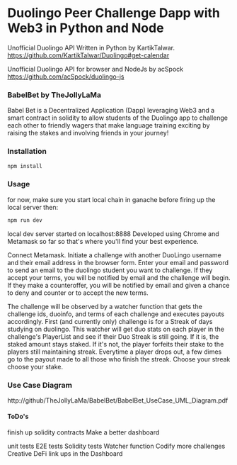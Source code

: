 # Duolingo Peer Challenge Dapp with Web3 in Python and Node

Unofficial Duolingo API Written in Python by KartikTalwar.
https://github.com/KartikTalwar/Duolingo#get-calendar

Unofficial Duolingo API for browser and NodeJs by acSpock
https://github.com/acSpock/duolingo-js



### BabelBet by TheJollyLaMa
Babel Bet is a Decentralized Application (Dapp) leveraging Web3 and a smart contract in solidity to allow students of the Duolingo app to challenge each other to friendly wagers that make language training exciting by raising the stakes and involving friends in your journey!

### Installation
```sh
npm install
```

### Usage
for now, make sure you start local chain in ganache before firing up the local server
then:
```sh
npm run dev
```
local dev server started on localhost:8888
Developed using Chrome and Metamask so far so that's where you'll find your best experience.

Connect Metamask.
Initiate a challenge with another DuoLingo username and their email address in the browser form.
Enter your email and password to send an email to the duolingo student you want to challenge.
If they accept your terms, you will be notified by email and the challenge will begin.
If they make a counteroffer, you will be notified by email and given a chance to deny and counter or to accept the new terms.

The challenge will be observed by a watcher function that gets the challenge ids, duoinfo, and terms of each challenge
and executes payouts accordingly.
First (and currently only) challenge is for a Streak of days studying on duolingo.
This watcher will get duo stats on each player in the challenge's PlayerList and see if their Duo Streak is still going.
If it is, the staked amount stays staked.  If it's not, the player forfeits their stake to the players still maintaining streak.
Everytime a player drops out, a few dimes go to the payout made to all those who finish the streak.
Choose your streak choose your stake.

### Use Case Diagram
http://github/TheJollyLaMa/BabelBet/BabelBet_UseCase_UML_Diagram.pdf

#### ToDo's

finish up solidity contracts
Make a better dashboard


unit tests
E2E tests
Solidity tests
Watcher function
Codify more challenges
Creative DeFi link ups in the Dashboard


<!--
From Kartik's Python version:

### Usage

```py
import duolingo
lingo  = duolingo.Duolingo('kartik', 'my password')
```
Note: You are now required to provide a password to get any data from the Duolingo API

### Documentation
###### Account Information
- [Get User Information](#get-user-information)
- [Get Settings](#get-settings)
- [Get Languages](#get-languages)
- [Get Friends](#get-friends)
- [Get Calendar](#get-calendar)
- [Get Streak Information](#get-streak-information)
- [Get Leaderboard](#get-leaderboard)
- [Get daily XP progress](#get-daily-xp-progress)
- [Buy Item](#buy-item)
- [Buy Streak Freeze](#buy-streak-freeze)
###### Switch account being read
- [Set username](#set-username)
###### Language Information
- [Get Language Details](#get-language-details)
- [Get Language Progress](#get-language-progress)
- [Get Known Topics](#get-known-topics)
- [Get Unknown Topics](#get-unknown-topics)
- [Get Golden Topics](#get-golden-topics)
- [Get Reviewable Topics](#get-reviewable-topics)
- [Get Known Words](#get-known-words)
- [Get Related Words](#get-related-words)
- [Get Learned Skills](#get-learned-skills)
- [Get Language from Abbreviation](#get-language-from-abbreviation)
- [Get Abbreviation Of](#get-abbreviation-of)
- [Get Translations](#get-translations)
- [Get Vocabulary](#get-vocabulary)
- [Get Language Voices](#get-language-voices)
- [Get Audio URL](#get-audio-url)
#### Get User Information
`lingo.get_user_info()`

Returns a dictionary containing various information on the user, including their
avatar, user ID, location, current language, and more.
```py
# Sample Request
lingo  = duolingo.Duolingo('kartik', '...')
print(lingo.get_user_info())

# Sample Response
{
    'admin': False,
    'avatar': 'https://s3.amazonaws.com/duolingo-images/avatars/22524/PALdVtqnHa',
    'bio': '',
    'cohort': 17,
    'contribution_points': 0,
    'created': '1 year ago',
    'fullname': 'Kartik',
    'gplus_id': None,
    'id': 22524,
    'invites_left': 3,
    'learning_language_string': 'French',
    'location': 'Toronto',
    'num_followers': 3,
    'num_following': 4,
    'twitter_id': None,
    'username': 'kartik',
    'ui_language': 'en'
}
```
#### Get Settings
`lingo.get_settings()`

Returns the user's settings.
```py
# Sample Request
lingo  = duolingo.Duolingo('kartik', '...')
print(lingo.get_user_settings())

# Sample Response
{
    'deactivated': False,
    'is_follower_by': False,
    'is_following': False,
    'notify_comment': True
}
```
#### Get Languages
`lingo.get_languages(abbreviations)`

Returns a list of languages the user is learning.
```py
# Sample Request
lingo  = duolingo.Duolingo('kartik', '...')
print(lingo.get_languages(abbreviations=True))
```
##### Parameters
`abbreviations` (boolean) *optional*  
--Returns the list of languages as abbreviations. Default=`False`.
```py
# Sample Response
['fr', 'de', 'es']
```
#### Get Friends
`lingo.get_friends()`

Returns a list of user's friends, their total points earned, and the languages
they are learning. The current user is included in this list.
```py
# Sample Request
lingo  = duolingo.Duolingo('kartik', '...')
print(lingo.get_friends())

# Sample Response
[{'languages': ['French', 'Spanish', 'German', 'Italian'],
  'points': 4791,
  'username': 'apmechev'},
 {'languages': ['French', 'Spanish'],
  'points': 1810,
  'username': 'jlfwong'},
 {'languages': ['French', 'German', 'Spanish'],
  'points': 754,
  'username': 'kartik'},
 {'languages': ['Spanish', 'French'], 'points': 718, 'username': 'vhisko'},
 {'languages': ['French', 'German'],
  'points': 579,
  'username': 'warrench04'}]
```
#### Get Calendar
`lingo.get_calendar(language_abbr)`

Returns the user's last action.
##### Parameters
`language_abbr` (string) *optional*  
--Abbreviation of a given language. Default=`None`.
#### Get Streak Information
`lingo.get_streak_info()`

Returns the current site-wide streak, including daily goal information, and
whether the streak has been extended today.
```py
# Sample Request
lingo  = duolingo.Duolingo('kartik', '...')
print(lingo.get_streak_info())

# Sample Response
{
    'site_streak': 141,
    'daily_goal': 30,
    'streak_extended_today': True
}
```
#### Get Leaderboard
`lingo.get_leaderboard(unit, before)`

Returns an ordered list containing the logged user leaderboard. You need to indicate unit as `week` or `month` to get the desired result. The `before` argument comes with the `time.time()` function, but if you need to know your leaderboard for a different date, you can pass the date in a epoch format.
```py
# Sample Request
lingo = duolingo.Duolingo('yurireis5', '...')
print(lingo.get_leaderboard('week'))
```
##### Parameters
`unit` (string) *optional*  
--Receive leaderboard data in specified units. The units `week` and `month` are recommended to receive desired results. Default=`None`.  
`before` (string) *optional*  
--Receive leaderboard data up to a specified date. Default=`time.time()`.
```py
# Sample Response
[
    {
        'unit': 'week',
        'id': 945238,
        'points': 280,
        'username': 'leticiabohrer'
    },
    {
        'unit': 'week',
        'id': 125621306,
        'points': 63,
        'username': 'Candice460698'
    },
    ...
]
```
#### Get Daily XP progress
`lingo.get_daily_xp_progress()`

Returns an ordered list containing the logged user leaderboard. You need to indicate unit as `week` or `month` to get the desired result. The `before` argument comes with the `time.time()` function, but if you need to know your leaderboard for a different date, you can pass the date in a epoch format.
Returns a dict with 3 keys: 'xp_goal', 'lessons_today', and 'xp_today'.
- xp_goal: Is your daily XP goal (int)
- lessons_today: A list of the lesson names which have been completed today
- xp_today: How much XP you have got today (int)

This method does not work if the username has been [set to something else](#set-username) after login.
```py
# Sample Request
lingo = duolingo.Duolingo('yurireis5', '...')
print(lingo.get_daily_xp_progress())

# Sample Response
{
    'xp_goal': 10,
    'lessons_today': [],
    'xp_today': 0
}
```
#### Buy Item
`lingo.buy_item(item_name, language_abbr)`

Buy a specific item in the shop. Returns the name of the item and the date and time of purchase.
```py
# Sample Request
lingo  = duolingo.Duolingo('kartik', '...')
print(lingo.buy_item('streak_freeze', 'en'))
```
##### Parameters
`item_name` (string) **required**  
--The name of the item to buy.  
`language_abbr` (string) **required**  
--Abbreviation of a given language.
```py
# Sample Response
{
    'streak_freeze': '2017-01-10 02:39:59.594327'
}
```
Note: This will return [HTTP Status Code](https://www.w3.org/Protocols/rfc2616/rfc2616-sec10.html) 400 if the item can't be bought.

#### Buy Streak Freeze
`lingo.buy_streak_freeze()`

Buy a Streak on Ice extension, if the account has enough Lingots and is not yet equipped with the extension. Returns `True` if the extension was bought, `False` otherwise.
```py
# Sample Request
lingo  = duolingo.Duolingo('kartik', '...')
print(lingo.buy_streak_freeze())

# Sample Response
True
```

#### Set username
`lingo.set_username(username)`

Sets the username, and reloads user data. This then allows you to read another user's information via the same API.
This will not work with the [get_daily_xp_progress()](#get-daily-xp-progress) method, and obviously will not allow you to buy items for other users.
```py
# Sample Request
lingo = Duolingo("kartik","...")
print(lingo.get_languages())
lingo.set_username("kartik2")
print(lingo.get_languages())

# Sample response
['French', 'German', 'Russian', 'Chinese', 'Portuguese', 'Spanish']
['French']
```

#### Get Language Details
`lingo.get_language_details(language_name)`

Returns the language details for a given language, including the current streak, the level, and total number of points.
```py
# Sample Request
lingo  = duolingo.Duolingo('kartik', '...')
print(lingo.get_language_details('French'))
```
##### Parameters
`language_name` (string) **required**  
--The name of a given language.
```py
# Sample Response
{
    'current_learning': True,
    'language': 'fr',
    'language_string': 'French',
    'learning': True,
    'level': 6,
    'points': 604,
    'streak': 0
}
```
#### Get Language Progress
`lingo.get_language_progress(language_abbr)`

Returns the language progress for a given language.
```py
# Sample Request
lingo  = duolingo.Duolingo('kartik', '...')
print(lingo.get_language_progress('fr'))
```
##### Parameters
`language_abbr` (string) **required**  
--Abbrieviation of a given language.
```py
# Sample Response
{
    'language': 'fr',
    'language_string': 'French',
    'level_left': 146,
    'level_percent': 51,
    'level_points': 300,
    'level_progress': 154,
    'next_level': 7,
    'num_skills_learned': 15,
    'points': 604,
    'points_rank': 3,
    'streak': 0
}
```
#### Get Known Topics
`lingo.get_known_topics(language_abbr)`

Returns a list containing the names of the known topics. See [`get_learned_skills`](#get-learned-skills) to return entire skill data.

Note: Order is not guaranteed.
```py
# Sample Request
lingo  = duolingo.Duolingo('kartik', '...')
print(lingo.get_known_topics('fr'))
```
##### Parameters
`language_abbr` (string) **required**  
--Abbrieviation of a given language.
```py
# Sample Response
[
    'Colors',
    'Basics 2',
    'Animals',
    'Possessives',
    'Verbs: \xcatre / Avoir',
    'Clothing',
    'Food',
    'Questions',
    'Basics',
    'Verbs: Present 1',
    'Plurals',
    'Common Phrases',
    'Adjectives 1'
]
```
#### Get Unknown Topics
`lingo.get_unknown_topics(language_abbr)`

Returns a list containing the names of the unlearned topics.

Note: Order is not guaranteed.
```py
# Sample Request
lingo  = duolingo.Duolingo('kartik', '...')
print(lingo.get_unknown_topics())
```
##### Parameters
`language_abbr` (string) **required**  
--Abbrieviation of a given language.
```py
# Sample Response
[
    'The',
    'Accusative Case',
    'Nature 1'
]
```
#### Get Golden Topics
`lingo.get_golden_topics(language_abbr)`

Returns a list containing the names of fully reviewed, or "golden", topics.

Note: Order is not guaranteed.
```py
# Sample Request
lingo  = duolingo.Duolingo('kartik', '...')
print(lingo.get_golden_topics('fr'))
```
##### Parameters
`language_abbr` (string) **required**  
--Abbrieviation of a given language.
```py
# Sample Response
[
    'Colors',
    'Basics 2',
    'Animals',
    'Possessives',
    'Verbs: \xcatre / Avoir',
    'Clothing',
    'Verbs: Present 1',
    'Plurals',
    'Common Phrases',
    'Adjectives 1'
]
```
#### Get Reviewable Topics
`lingo.get_reviewable_topics(language_abbr)`

Returns a list containing the names of learned, but not fully "golden", topics.

Note: Order is not guaranteed.
```py
# Sample Request
lingo  = duolingo.Duolingo('kartik', '...')
print(lingo.get_reviewable_topics('fr'))
```
##### Parameters
`language_abbr` (string) **required**  
--Abbrieviation of a given language.
```py
# Sample Response
[
    'Food',
    'Questions',
    'Basics'
]
```
#### Get Known Words
`lingo.get_known_words(language_abbr)`

Returns a set containing known words of a given language.
```py
# Sample Request
lingo  = duolingo.Duolingo('kartik', '...')
print(lingo.get_known_words('fr'))
```
##### Parameters
`language_abbr` (string) **required**  
--Abbrieviation of a given language.
```py
# Sample Response
[
    'absolument',
    'accept\xe9',
    'acier',
    'actuellement',
    'adopt\xe9',
    'affirme',
    'agissant',
    'agit',
    'agr\xe9able',
    'ai',
    'aient',
    'ailes',
    'aime',
    'aimerais'
]
```
#### Get Related Words
`lingo.get_related_words(word, language_abbr)`

Returns a list of "related words" from the user's vocabulary list. For example, for the German verb "gehen", ```get_related_words``` will return a list of miscellaneous conjugations like "gehe" and "gingen".

Note: The dictionaries it returns are identical in format to those returned by [`get_vocabulary`](#get-vocabulary).

```py
# Sample Request
lingo  = duolingo.Duolingo('kartik', '...')
 print(lingo.get_related_words('aller'))
 ```
 ##### Parameters
 `word` (string) **required**  
 --The word you want to retrieve related words for.  
 `language_abbr` (string) *optional*  
 --Abbreviation of a given language. Default=`None`.
 ```py
 # Sample Response
[
    {
        'last_practiced': '2015-05-27T06:01:18Z',
        'strength': 0.991741,
        'strength_bars': 4,
        'infinitive': 'aller',
        'lexeme_id': '51a2297870df84c13c7ce0b5f987ae70',
        'normalized_string': 'allait',
        'pos': 'Verb',
        'id': '51a2297870df84c13c7ce0b5f987ae70',
        'last_practiced_ms': 1432706478000.0,
        'gender': None,
        'skill': 'Verbs: Past Imperfect',
        'word_string': 'allait',
        'related_lexemes': [...],
        'skill_url_title': 'Verbs:-Past-Imperfect'
    },
    ...
]
```

#### Get Learned Skills
`lingo.get_learned_skills(language_abbr)`

Returns an ordered list containing the names of the known topics by date learned. Differs from [`get_known_topics`](#get-known-topics) in that it returns the entire skill data of each skill learned, rather than only the name.
```py
# Sample Request
lingo  = duolingo.Duolingo('kartik', '...')
print(lingo.get_learned_skills('fr'))
```
##### Parameters
`language_abbr` (string) **required**  
--Abbrieviation of a given language.
```py
# Sample Response
[
    {
        'language_string': 'French',
        'dependency_order': 0,
        'dependencies_name': [],
        'practice_recommended': False,
        'learning_threshold': 0,
        'disabled': False,
        'more_lessons': 0,
        'test_count': 3,
        'missing_lessons': 0,
        'lesson': False,
        'progress_percent': 100.0,
        'id': 'aad5e3a9fc5bb6a9b55a4d20d40c3f27',
        'description': '',
        'category': '',
        'num_lessons': 4,
        'language': 'fr',
        'strength': 0.25,
        'beginner': True,
        'title': 'Basics 1',
        'coords_y': 1,
        'coords_x': 2,
        'url_title': 'Basics-1',
        'test': True,
        'lesson_number': 1,
        'learned': True,
        'num_translation_nodes': 0,
        'learning_threshold_percentage': 0,
        'icon_color': 'blue',
        'index': '0',
        'bonus': False,
        'explanation': (string containing HTML of explanation),
        'num_lexemes': 30,
        'num_missing': 0,
        'left_lessons': 0,
        'dependencies': [],
        'known_lexemes': [...],
        'words': [list of words contained in the lesson],
        'path': [],
        'achievements': [],
        'short': 'Basics 1',
        'locked': False,
        'name': 'BASICS',
        'comment_data': {},
        'new_index': 1,
        'changed': False,
        'has_explanation': True,
        'mastered': True
    },
    ...
]
```
#### Get Language from Abbreviation
`lingo.get_language_from_abbr(language_abbr)`

When the ```language_abbr``` of a language is known, but the full language name is not, you can use this method to return the language name. This only works for languages that the user is learning.
```py
# Sample Request
lingo  = duolingo.Duolingo('kartik', '...')
print(lingo.get_language_from_abbr('fr'))
```
##### Parameters
`language_abbr` (string) **required**  
--Abbrieviation of a given language.
```py
# Sample Response
'French'
```
#### Get Abbreviation Of
`lingo.get_abbreviation_of(language_name)`

When the `language_name` of a language is known, but the language abbreviation is not, you can use this method to get the abbreviation.

Note: This only works for languages that the user is learning.
```py
# Sample Request
lingo  = duolingo.Duolingo('kartik', '...')
print(lingo.get_abbreviation_of('French'))
```
##### Parameters
`language_name` (string) **required**  
--The name of a given language.
```py
# Sample Response
'fr'
```
#### Get Translations
`lingo.get_translations(words)`

Returns the translations of a list of words passed to it. By default, the `source` is assumed to be the language of the user's Duolingo UI, and the `target` is assumed to be the user's current language, as of login time. The returned object is a dictionary containing a key for each item in the words list, with a list of translations as its value.
```py
# Sample Request
lingo  = duolingo.Duolingo('kartik', '...')
lingo.get_translations(['de', 'du'], source='de', target='fr')
```
##### Parameters
`words` (list) **required**  
--The list of words you want to translate.  
`source` (string) *optional*  
--Specifies a source language to translate the words from. Default=`None`.  
`target` (string) *optional*  
--Specifies a target language to translate the words into. Default=`None`.
```py
# Sample Response
{
    'de': ['zu', 'von', 'des', 'an', 'auf', 'aus', 'mit', 'um',
            'vor', '\xfcber'],
    'du': ['der', 'nach', 'zur', '\u2205']
}
```
#### Get Vocabulary
`lingo.get_vocabulary()`

Gets the user's vocabulary for a given language. If `language_abbr` is none, the user's current language is used.
```py
#Sample Request
lingo  = duolingo.Duolingo('kartik', '...')
print(lingo.get_vocabulary(language_abbr='de'))
```
##### Parameters
`language_abbr` (string) *optional*  
--Abbrieviation of a given language.
```py
# Sample Response
{
    language_string: "German",
    learning_language: "de",
    from_language: "en",
    language_information: {...},
    vocab_overview: [
    {
        strength_bars: 4,
        infinitive: null,
        normalized_string: "am",
        pos: "Preposition",
        last_practiced_ms: 1436422057000,
        skill: "Dative Case",
        related_lexemes: [
        "bb7397cbcb9f6665fcba49eced7b8619"
        ],
        last_practiced: "2015-07-09T06:07:37Z",
        strength: 0.999987,
        skill_url_title: "Dative-Case",
        gender: "Masculine",
        id: "2ffcc3aea9f3005d69b38083a6cac19d",
        lexeme_id: "2ffcc3aea9f3005d69b38083a6cac19d",
        word_string: "am"
        },
        ...
    ]
}
```
#### Get Language Voices
`lingo.get_language_voices(language_abbr)`

Returns a list of voices available in a given language. The list will always contain at least one voice, but that voice might not always be named 'default'. For instance, the only voice available for Turkish is named 'filiz'.
```py
# Sample Request
lingo  = duolingo.Duolingo('kartik', '...')
print(lingo.get_language_voices('fr'))
```
##### Parameters
`language_abbr` (string) **required**  
--Abbrieviation of a given language.
```py
['default', 'mathieu']
```

#### Get Audio URL
`lingo.get_audio_url(word)`

Returns the path to an audio file containing the pronunciation of the word given. The language defaults to the user's current learning language. The voice used by default is randomly selected from Duolingo's available voices. To get a specific voice, pass the voice parameter with the name of the voice. To get the default voice (which is mostly an implementation detail), set random to False without passing a voice.
```py
# Sample Request
lingo  = duolingo.Duolingo('kartik', '...')
print(lingo.get_audio_url('bonjour'))
```
##### Parameters
`word` (string) **required**  
--The word you want an audio file for.  
`language_abbr` (string) *optional*  
--Abbrieviation of a given language. Default=`None`.  
`rand` (boolean) *optional*  
--Whether to return a randomly selected language voice. Default=`True`.  
`voice` (string) *optional*  
--The name of a specific language voice. Default=`None`.
```py
# Sample Response
'https://d7mj4aqfscim2.cloudfront.net/tts/fr/token/bonjour'
``` -->
